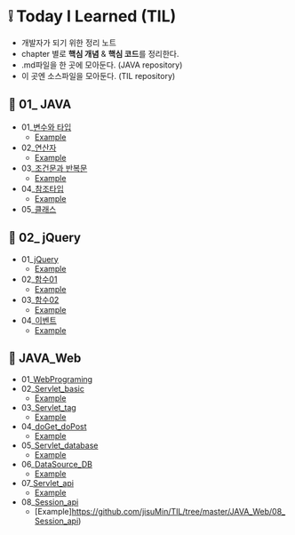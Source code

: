 # :grey_exclamation: Today I Learned (TIL) 

- 개발자가 되기 위한 정리 노트 
- chapter 별로 **핵심 개념** & **핵심 코드**를 정리한다.
- .md파일을 한 곳에 모아둔다. (JAVA repository)
- 이 곳엔 소스파일을 모아둔다. (TIL repository)



## :mag_right: 01_ JAVA

- 01_[변수와 타입](https://github.com/jisuMin/.md/blob/master/01_JAVA/01_Variable%20%26%20Type.md)
    - [Example](https://github.com/jisuMin/TIL/tree/master/JAVA/day02)
- 02_[연산자](https://github.com/jisuMin/.md/blob/master/01_JAVA/02_Operator.md)
    - [Example](https://github.com/jisuMin/TIL/blob/d9386b1f2c226606647b666b208c5e758249ffea/JAVA/day02/CastingTest.java)
- 03_[조건문과 반복문](https://github.com/jisuMin/.md/blob/master/01_JAVA/03_If_For_While.md)
    - [Example]()
- 04_[참조타입](https://github.com/jisuMin/.md/blob/master/01_JAVA/04_Reference%20type.md)
    - [Example]()
- 05_[클래스]()



## :mag_right: 02_ jQuery

- 01_[jQuery](https://github.com/jisuMin/.md/blob/master/02_jQuery/01_jQuery.md)
  - [Example](https://github.com/jisuMin/TIL/tree/master/jQery/01_jQuery)
- 02_[함수01](https://github.com/jisuMin/.md/blob/master/02_jQuery/02_Function1.md)
  - [Example](https://github.com/jisuMin/TIL/tree/master/jQery/02_Function1)
- 03_[함수02](https://github.com/jisuMin/.md/blob/master/02_jQuery/03_Function2.md)
  - [Example](https://github.com/jisuMin/TIL/tree/master/jQery/03_Function2)
- 04_[이벤트](https://github.com/jisuMin/.md/blob/master/02_jQuery/04_Event.md)
  - [Example](https://github.com/jisuMin/TIL/tree/master/jQery/04_Event)



## :mag_right: JAVA_Web

- 01_[WebPrograming](https://github.com/jisuMin/.md/blob/master/03_JAVA_Web/01_WebPrograming.md)
- 02_[Servlet_basic](https://github.com/jisuMin/.md/blob/master/03_JAVA_Web/02_Servlet_basic.md)
  - [Example](https://github.com/jisuMin/TIL/tree/master/JAVA_Web/02_Servlt_basic)
- 03_[Servlet_tag](https://github.com/jisuMin/.md/blob/master/03_JAVA_Web/03_Servlet_tag.md)
  - [Example](https://github.com/jisuMin/TIL/tree/master/JAVA_Web/03_Servlet_tag)
- 04_[doGet_doPost](https://github.com/jisuMin/.md/blob/master/03_JAVA_Web/04_doGet_doPost.md)
  - [Example](https://github.com/jisuMin/TIL/tree/master/JAVA_Web/04_doGet_doPost)
- 05_[Servlet_database](https://github.com/jisuMin/.md/blob/master/03_JAVA_Web/05_Servlet_database.md)
  - [Example](https://github.com/jisuMin/TIL/tree/master/JAVA_Web/05%2C06__database)
- 06_[DataSource_DB](https://github.com/jisuMin/.md/blob/master/03_JAVA_Web/06_DataSource_DB.md)
  - [Example](https://github.com/jisuMin/TIL/tree/master/JAVA_Web/05%2C06__database)
- 07_[Servlet_api](https://github.com/jisuMin/.md/blob/master/03_JAVA_Web/07_Servlet_api.md)
  - [Example](https://github.com/jisuMin/TIL/tree/master/JAVA_Web/07_Servlet_api)
- 08_[Session_api](https://github.com/jisuMin/.md/blob/master/03_JAVA_Web/08_Session_api.md)
  - [Example]https://github.com/jisuMin/TIL/tree/master/JAVA_Web/08_Session_api)